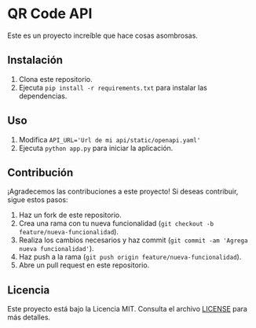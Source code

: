 # QR Code API

Este es un proyecto increíble que hace cosas asombrosas.

## Instalación

1. Clona este repositorio.
2. Ejecuta `pip install -r requirements.txt` para instalar las dependencias.

## Uso
1. Modifica `API_URL='Url de mi api/static/openapi.yaml'`
2. Ejecuta `python app.py` para iniciar la aplicación.

## Contribución

¡Agradecemos las contribuciones a este proyecto! Si deseas contribuir, sigue estos pasos:

1. Haz un fork de este repositorio.
2. Crea una rama con tu nueva funcionalidad (`git checkout -b feature/nueva-funcionalidad`).
3. Realiza los cambios necesarios y haz commit (`git commit -am 'Agrega nueva funcionalidad'`).
4. Haz push a la rama (`git push origin feature/nueva-funcionalidad`).
5. Abre un pull request en este repositorio.

## Licencia

Este proyecto está bajo la Licencia MIT. Consulta el archivo [LICENSE](LICENSE) para más detalles.
